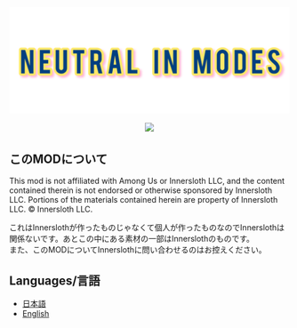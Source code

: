 ![NIMimage](/image/NIMimage.png)

<p align="center"><a href="https://github.com/oshurecat/NeutralInModes/releases/"><img src="https://badgen.net/github/release/oshurecat/NeutralInModes"></a></p>

## このMODについて
This mod is not affiliated with Among Us or Innersloth LLC, and the content contained therein is not endorsed or otherwise sponsored by Innersloth LLC. Portions of the materials contained herein are property of Innersloth LLC.
© Innersloth LLC.

これはInnerslothが作ったものじゃなくて個人が作ったものなのでInnerslothは関係ないです。あとこの中にある素材の一部はInnerslothのものです。<br>
また、このMODについてInnerslothに問い合わせるのはお控えください。


## Languages/言語

- [日本語](https://github.com/oshurecat/NeutralInModes/blob/main/REDAMEs/README_jp.md)
- [English](https://github.com/oshurecat/NeutralInModes/blob/main/REDAMEs/REDAME_en.md)
